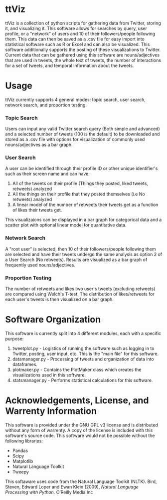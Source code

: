 # ttViz
ttViz is a collection of python scripts for gathering data from Twitter, storing it, and visualizing it. This software allows for searches by query, user profile, or a "network" of users and 10 of their followers/people following them. This data can then be saved as a .csv file for easy import into statistical software such as R or Excel and can also be visualized. This software additionally supports the posting of these visualizations to Twitter. Current data that can be gathered using this software are nouns/adjectives that are used in tweets, the whole text of tweets, the number of interactions for a set of tweets, and temporal information about the tweets.

# Usage
ttViz currently supports 4 general modes: topic search, user search, network search, and proportion testing.

### Topic Search
Users can input any valid Twitter search query (Both simple and advanced) and a selected number of tweets (100 is the default) to be downloaded and stored as a .csv file with options for visualization of commonly used nouns/adjectives as a bar graph.

### User Search
A user can be identified through their profile ID or other unique identifier's such as their screen name and can have:
1. All of the tweets on their profile (Things they posted, liked tweets, retweets) analyzed
2. All the things on their profile that they posted themselves (i.e No retweets) analyzed
3. A linear model of the number of retweets their tweets get as a function of likes their tweets get.

This visualizaions can be displayed in a bar graph for categorical data and a scatter plot with optional linear model for quantitative data.

### Network Search
A "root user" is selected, then 10 of their followers/people following them are selected and have their tweets undergo the same analysis as option 2 of a User Search (No retweets). Results are visualized as a bar graph of frequently used nouns/adjectives.

### Proportion Testing
The number of retweets and likes two user's tweets (excluding retweets) are compared using Welch's T-test. The distribution of likes/retweets for each user's tweets is then visualized on a bar graph.

# Software Organization
This software is currently split into 4 different modules, each with a specific purpose:
1. tweetplot.py - Logistics of running the software such as logging in to Twitter, posting, user input, etc. This is the "main file" for this software.
2. datamanager.py - Processing of tweets and organization of data into dataframes.
3. plotmaker.py - Contains the PlotMaker class which creates the visualizations used in this software.
4. statsmanager.py - Performs statistical calculations for this software.

# Acknowledgements, License, and Warrenty Information
This software is provided under the GNU GPL v3 license and is distributed without any form of warrenty. A copy of the license is included with this software's source code. This software would not be possible without the following libraries:
- Pandas
- Scipy
- Matplotlib
- Natural Language Toolkit
- Tweepy

This softaware uses code from the Natural Language Toolkit (NLTK).
Bird, Steven, Edward Loper and Ewan Klein (2009), *Natural Language Processing with Python.* O’Reilly Media Inc
